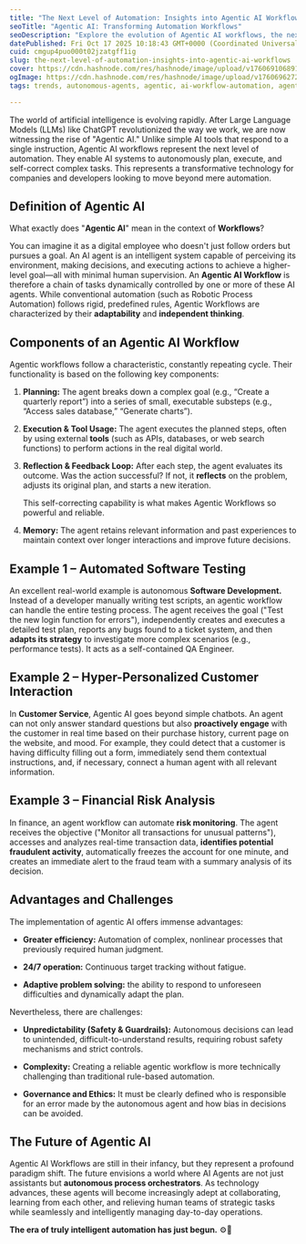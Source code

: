 ```yaml
---
title: "The Next Level of Automation: Insights into Agentic AI Workflows"
seoTitle: "Agentic AI: Transforming Automation Workflows"
seoDescription: "Explore the evolution of Agentic AI workflows, the next level of automation enabling AI to autonomously plan, execute, and adapt complex tasks"
datePublished: Fri Oct 17 2025 10:18:43 GMT+0000 (Coordinated Universal Time)
cuid: cmgup4puo000t02jzatgff1ig
slug: the-next-level-of-automation-insights-into-agentic-ai-workflows
cover: https://cdn.hashnode.com/res/hashnode/image/upload/v1760691068919/57d52e52-9580-40fc-a1cf-663820534c17.png
ogImage: https://cdn.hashnode.com/res/hashnode/image/upload/v1760696272697/51a99356-e9a4-4d33-aba2-86f1d5a78183.png
tags: trends, autonomous-agents, agentic, ai-workflow-automation, agentic-ai, llm-applications, ai-tool-integration

---
```


The world of artificial intelligence is evolving rapidly. After Large Language Models (LLMs) like ChatGPT revolutionized the way we work, we are now witnessing the rise of "Agentic AI." Unlike simple AI tools that respond to a single instruction, Agentic AI workflows represent the next level of automation. They enable AI systems to autonomously plan, execute, and self-correct complex tasks. This represents a transformative technology for companies and developers looking to move beyond mere automation.

## Definition of Agentic AI

What exactly does "**Agentic AI**" mean in the context of **Workflows**?

You can imagine it as a digital employee who doesn't just follow orders but pursues a goal. An AI agent is an intelligent system capable of perceiving its environment, making decisions, and executing actions to achieve a higher-level goal—all with minimal human supervision. An **Agentic AI Workflow** is therefore a chain of tasks dynamically controlled by one or more of these AI agents. While conventional automation (such as Robotic Process Automation) follows rigid, predefined rules, Agentic Workflows are characterized by their **adaptability** and **independent thinking**.

## Components of an Agentic AI Workflow

Agentic workflows follow a characteristic, constantly repeating cycle. Their functionality is based on the following key components:

1. **Planning:** The agent breaks down a complex goal (e.g., “Create a quarterly report”) into a series of small, executable substeps (e.g., “Access sales database,” “Generate charts”).
    
2. **Execution & Tool Usage:** The agent executes the planned steps, often by using external **tools** (such as APIs, databases, or web search functions) to perform actions in the real digital world.
    
3. **Reflection & Feedback Loop:** After each step, the agent evaluates its outcome. Was the action successful? If not, it **reflects** on the problem, adjusts its original plan, and starts a new iteration.
    
    This self-correcting capability is what makes Agentic Workflows so powerful and reliable.
    
4. **Memory:** The agent retains relevant information and past experiences to maintain context over longer interactions and improve future decisions.
    

## Example 1 – Automated Software Testing

An excellent real-world example is autonomous **Software Development.** Instead of a developer manually writing test scripts, an agentic workflow can handle the entire testing process. The agent receives the goal ("Test the new login function for errors"), independently creates and executes a detailed test plan, reports any bugs found to a ticket system, and then **adapts its strategy** to investigate more complex scenarios (e.g., performance tests). It acts as a self-contained QA Engineer.

## Example 2 – Hyper-Personalized Customer Interaction

In **Customer Service**, Agentic AI goes beyond simple chatbots. An agent can not only answer standard questions but also **proactively engage** with the customer in real time based on their purchase history, current page on the website, and mood. For example, they could detect that a customer is having difficulty filling out a form, immediately send them contextual instructions, and, if necessary, connect a human agent with all relevant information.

## Example 3 – Financial Risk Analysis

In finance, an agent workflow can automate **risk monitoring**. The agent receives the objective ("Monitor all transactions for unusual patterns"), accesses and analyzes real-time transaction data, **identifies potential fraudulent activity**, automatically freezes the account for one minute, and creates an immediate alert to the fraud team with a summary analysis of its decision.

## Advantages and Challenges

The implementation of agentic AI offers immense advantages:

* **Greater efficiency:** Automation of complex, nonlinear processes that previously required human judgment.
    
* **24/7 operation:** Continuous target tracking without fatigue.
    
* **Adaptive problem solving:** the ability to respond to unforeseen difficulties and dynamically adapt the plan.
    

Nevertheless, there are challenges:

* **Unpredictability (Safety & Guardrails):** Autonomous decisions can lead to unintended, difficult-to-understand results, requiring robust safety mechanisms and strict controls.
    
* **Complexity:** Creating a reliable agentic workflow is more technically challenging than traditional rule-based automation.
    
* **Governance and Ethics:** It must be clearly defined who is responsible for an error made by the autonomous agent and how bias in decisions can be avoided.
    

## The Future of Agentic AI

Agentic AI Workflows are still in their infancy, but they represent a profound paradigm shift. The future envisions a world where AI Agents are not just assistants but **autonomous process orchestrators**. As technology advances, these agents will become increasingly adept at collaborating, learning from each other, and relieving human teams of strategic tasks while seamlessly and intelligently managing day-to-day operations.

**The era of truly intelligent automation has just begun.** ⚙️🤖